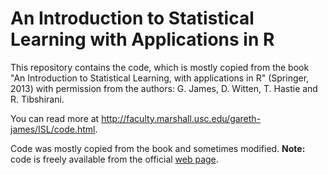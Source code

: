 # An Introduction to Statistical Learning with Applications in R

This repository contains the code, which is mostly copied from the book "An Introduction to Statistical Learning, with applications in R"  (Springer, 2013) with permission from the authors: G. James, D. Witten,  T. Hastie and R. Tibshirani.

You can read more at http://faculty.marshall.usc.edu/gareth-james/ISL/code.html.

Code was mostly copied from the book and sometimes modified. **Note:** code is freely available from the official [web page](http://faculty.marshall.usc.edu/gareth-james/ISL/code.html).
